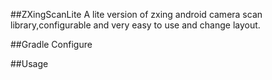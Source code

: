 ##ZXingScanLite
A lite version of zxing android camera scan library,configurable and very easy to use and change layout.


##Gradle Configure


##Usage
